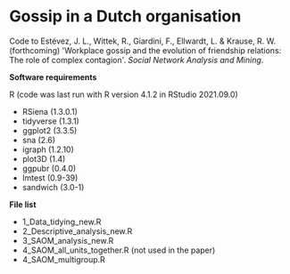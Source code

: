 # Gossip in a Dutch organisation

Code to Estévez, J. L., Wittek, R., Giardini, F., Ellwardt, L. & Krause, R. W. (forthcoming) 'Workplace gossip and the evolution of friendship relations: The role of complex contagion'. *Social Network Analysis and Mining*.

**Software requirements**

R (code was last run with R version 4.1.2 in RStudio 2021.09.0)
- RSiena (1.3.0.1)
- tidyverse (1.3.1)
- ggplot2 (3.3.5)
- sna (2.6)
- igraph (1.2.10)
- plot3D (1.4)
- ggpubr (0.4.0)
- lmtest (0.9-39)
- sandwich (3.0-1)

**File list**

- 1_Data_tidying_new.R
- 2_Descriptive_analysis_new.R
- 3_SAOM_analysis_new.R
- 4_SAOM_all_units_together.R (not used in the paper)
- 4_SAOM_multigroup.R
